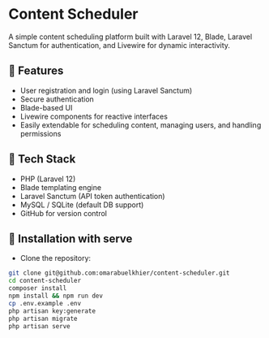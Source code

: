 # Content Scheduler

A simple content scheduling platform built with Laravel 12, Blade, Laravel Sanctum for authentication, and Livewire for dynamic interactivity.

## 🚀 Features

- User registration and login (using Laravel Sanctum)
- Secure authentication
- Blade-based UI
- Livewire components for reactive interfaces
- Easily extendable for scheduling content, managing users, and handling permissions

## 🧰 Tech Stack

- PHP (Laravel 12)
- Blade templating engine
- Laravel Sanctum (API token authentication)
- MySQL / SQLite (default DB support)
- GitHub for version control

## 🔧 Installation with serve

- Clone the repository:

```bash
git clone git@github.com:omarabuelkhier/content-scheduler.git
cd content-scheduler
composer install
npm install && npm run dev
cp .env.example .env
php artisan key:generate
php artisan migrate
php artisan serve
